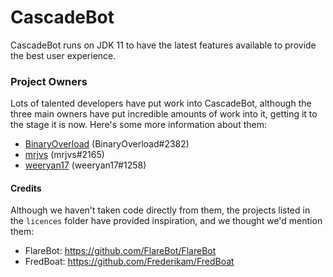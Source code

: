 # CascadeBot

CascadeBot runs on JDK 11 to have the latest features available to provide the best user experience.

### Project Owners

Lots of talented developers have put work into CascadeBot, although the three main owners have put incredible amounts of work into it, getting it to the stage it is now. Here's some more information about them:

 - [BinaryOverload](https://github.com/binaryoverload) (BinaryOverload#2382)
 - [mrjvs](https://github.com/mrjvs) (mrjvs#2165) 
 - [weeryan17](https://github.com/weeryan17) (weeryan17#1258)

#### Credits
Although we haven't taken code directly from them, the projects listed in the `licences` folder have provided inspiration, and we thought we'd mention them:

 - FlareBot: https://github.com/FlareBot/FlareBot
 - FredBoat: https://github.com/Frederikam/FredBoat
